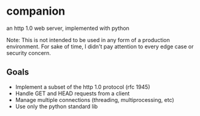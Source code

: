 # companion

an http 1.0 web server, implemented with python

Note: This is not intended to be used in any form of a production environment. For sake of time, I didn't pay attention to every edge case or security concern. 

## Goals

- Implement a subset of the http 1.0 protocol (rfc 1945)
- Handle GET and HEAD requests from a client
- Manage multiple connections (threading, multiprocessing, etc)
- Use only the python standard lib 